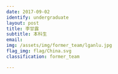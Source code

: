 ```yaml
---
date: 2017-09-02
identify: undergraduate
layout: post
title: 李甘露
subtitle: 本科生
email:
img: /assets/img/former_team/lganlu.jpg
flag_img: flag/China.svg
classification: former_team

---
```

